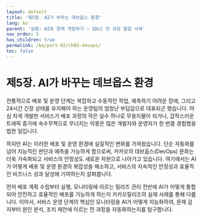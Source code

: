 ```yaml
---
layout: default
title: '제5장. AI가 바꾸는 데브옵스 환경'
lang: ko
parent: '실행: AI와 함께 개발하기 – SDLC 전 과정 협업 사례'
nav_order: 5
has_children: true
permalink: /ko/part-02/ch05-devops/
toc: false
---
```


# 제5장. AI가 바꾸는 데브옵스 환경

전통적으로 배포 및 운영 단계는 복잡하고 수동적인 작업, 예측하기 어려운 장애, 그리고 24시간 긴장 상태를 유지해야 하는 운영팀의 엄청난 부담감으로 대표되곤 했습니다. 야심 차게 개발한 서비스가 배포 과정의 작은 실수 하나로 무용지물이 되거나, 갑작스러운 트래픽 증가에 속수무책으로 무너지는 악몽은 많은 개발자와 운영자가 한 번쯤 경험했을 법한 일입니다.

하지만 AI는 이러한 배포 및 운영 환경에 실질적인 변화를 가져왔습니다. 단순 자동화를 넘어 지능적인 판단과 예측을 가능하게 함으로써, 카카오의 데브옵스(DevOps) 문화는 더욱 가속화되고 서비스의 안정성도 새로운 차원으로 나아가고 있습니다. 여기에서는 AI가 어떻게 배포 및 운영 환경의 복잡성을 해소하고, 서비스의 지속적인 안정성과 효율적인 비즈니스 성과 달성에 기여하는지 살펴봅니다.

먼저 배포 계획 수립부터 실행, 모니터링에 이르는 릴리즈 관리 전반에 AI가 어떻게 통합되어 안전하고 효율적인 배포를 가능하게 하는지 카카오릴리즈의 실제 사례를 통해 다룹니다. 이어서, 서비스 운영 단계의 핵심인 모니터링을 AI가 어떻게 지능화하여, 문제 감지부터 원인 분석, 조치 제안에 이르는 전 과정을 자동화하는지를 탐구합니다.